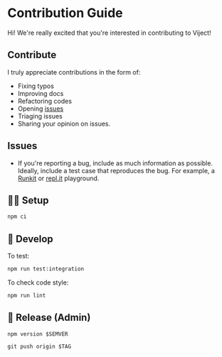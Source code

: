 # Contribution Guide

Hi! We're really excited that you're interested in contributing to Viject!

## Contribute

I truly appreciate contributions in the form of:

- Fixing typos
- Improving docs
- Refactoring codes
- Opening [issues](https://github.com/bhbs/viject/issues)
- Triaging issues
- Sharing your opinion on issues.

## Issues

- If you're reporting a bug, include as much information as possible. Ideally, include a test case that reproduces the bug. For example, a [Runkit](https://runkit.com) or [repl.it](https://repl.it) playground.

## 👨‍💻 Setup

```sh
npm ci
```

## 🧪 Develop

To test:

```sh
npm run test:integration
```

To check code style:

```sh
npm run lint
```

## 🚀 Release (Admin)

```
npm version $SEMVER
```

```
git push origin $TAG
```
